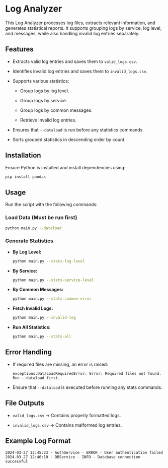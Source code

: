 
# Log Analyzer

This Log Analyzer processes log files, extracts relevant information, and generates statistical reports. It supports grouping logs by service, log level, and messages, while also handling invalid log entries separately.

## Features

-   Extracts valid log entries and saves them to `valid_logs.csv`.
    
-   Identifies invalid log entries and saves them to `invalid_logs.csv`.
    
-   Supports various statistics:
    
    -   Group logs by log level.
        
    -   Group logs by service.
        
    -   Group logs by common messages.
        
    -   Retrieve invalid log entries.
        
-   Ensures that `--dataload` is run before any statistics commands.
    
-   Sorts grouped statistics in descending order by count.
    

## Installation

Ensure Python is installed and install dependencies using:

```sh
pip install pandas

```

## Usage

Run the script with the following commands:

### **Load Data** (Must be run first)

```sh
python main.py --dataload

```

### **Generate Statistics**

-   **By Log Level:**
    
    ```sh
    python main.py --stats-log-level
    
    ```
    
-   **By Service:**
    
    ```sh
    python main.py --stats-service-level
    
    ```
    
-   **By Common Messages:**
    
    ```sh
    python main.py --stats-common-error
    
    ```
    
-   **Fetch Invalid Logs:**
    
    ```sh
    python main.py --invalid-log
    
    ```
    
-   **Run All Statistics:**
    
    ```sh
    python main.py --stats-all
    
    ```
    

## Error Handling

-   If required files are missing, an error is raised:
    
    ```
    exceptions.DataLoadRequiredError: Error: Required files not found. Run --dataload first.
    
    ```
    
-   Ensure that `--dataload` is executed before running any stats commands.
    

## File Outputs

-   `valid_logs.csv` → Contains properly formatted logs.
    
-   `invalid_logs.csv` → Contains malformed log entries.
    

## Example Log Format

```
2024-03-27 12:45:23 - AuthService - ERROR - User authentication failed
2024-03-27 12:46:10 - DBService - INFO - Database connection successful

```
